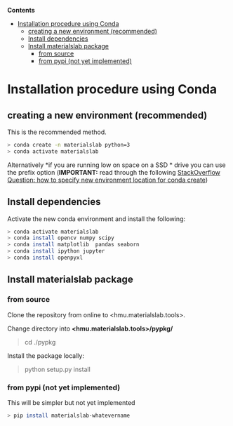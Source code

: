 **Contents**

- [Installation procedure using Conda](#installation-procedure-using-conda)
  - [creating a new environment (recommended)](#creating-a-new-environment-recommended)
  - [Install dependencies](#install-dependencies)
  - [Install materialslab package](#install-materialslab-package)
    - [from source](#from-source)
    - [from pypi (not yet implemented)](#from-pypi-not-yet-implemented)

#  Installation procedure using Conda

## creating a new environment (recommended)

This is the recommended method.

```bash
> conda create -n materialslab python=3
> conda activate materialslab 

```

Alternatively *if you are running low on space on a SSD * drive you can use the prefix option (**IMPORTANT:** read through the following [StackOverflow Question: how to specify new environment location for conda create](https://stackoverflow.com/questions/37926940/how-to-specify-new-environment-location-for-conda-create))


## Install dependencies

Activate the new conda environment and install the following:

```bash
> conda activate materialslab
> conda install opencv numpy scipy
> conda install matplotlib  pandas seaborn
> conda install ipython jupyter
> conda install openpyxl
```


## Install materialslab package 

### from source

Clone the repository from online to <hmu.materialslab.tools>.

Change directory into **<hmu.materialslab.tools>/pypkg/**

> cd ./pypkg

Install the package locally:

> python setup.py install

### from pypi (not yet implemented)

This will be simpler but not yet implemented

```bash
> pip install materialslab-whatevername
```
